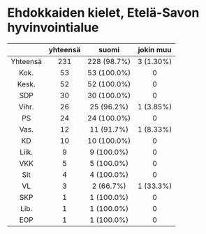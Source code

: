 # Ehdokkaiden kielet, Etelä-Savon hyvinvointialue

| |yhteensä|suomi|jokin muu|
|:---:|:---:|:---:|:---:|
|Yhteensä|231|228 (98.7%)|3 (1.30%)|
|Kok.|53|53 (100.0%)|0|
|Kesk.|52|52 (100.0%)|0|
|SDP|30|30 (100.0%)|0|
|Vihr.|26|25 (96.2%)|1 (3.85%)|
|PS|24|24 (100.0%)|0|
|Vas.|12|11 (91.7%)|1 (8.33%)|
|KD|10|10 (100.0%)|0|
|Liik.|9|9 (100.0%)|0|
|VKK|5|5 (100.0%)|0|
|Sit|4|4 (100.0%)|0|
|VL|3|2 (66.7%)|1 (33.3%)|
|SKP|1|1 (100.0%)|0|
|Lib.|1|1 (100.0%)|0|
|EOP|1|1 (100.0%)|0|

